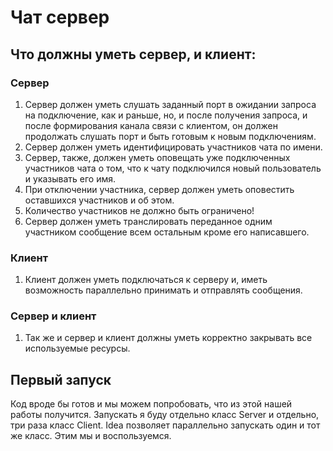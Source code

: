 # Чат сервер

## Что должны уметь сервер, и клиент:

### Сервер
1. Сервер должен уметь слушать заданный порт в ожидании запроса на
   подключение, как и раньше, но, и после получения запроса, и после формирования
   канала связи с клиентом, он должен продолжать слушать порт и быть готовым к
   новым подключениям.
2. Сервер должен уметь идентифицировать участников чата по
   имени.
3. Сервер, также, должен уметь оповещать уже подключенных участников чата
   о том, что к чату подключился новый пользователь и указывать его имя.
4. При отключении участника, сервер должен уметь оповестить оставшихся участников и
   об этом.
5. Количество участников не должно быть ограничено!
6. Сервер должен уметь транслировать переданное одним участником сообщение
   всем остальным кроме его написавшего.

### Клиент
1. Клиент должен уметь подключаться к серверу и, иметь возможность параллельно
   принимать и отправлять сообщения.

### Сервер и клиент
1. Так же и сервер и клиент должны уметь корректно закрывать все
   используемые ресурсы.


## Первый запуск
Код вроде бы готов и мы можем попробовать, что из этой нашей работы получится.
Запускать я буду отдельно класс Server и отдельно, три раза класс Client. Idea
позволяет параллельно запускать один и тот же класс. Этим мы и воспользуемся.



